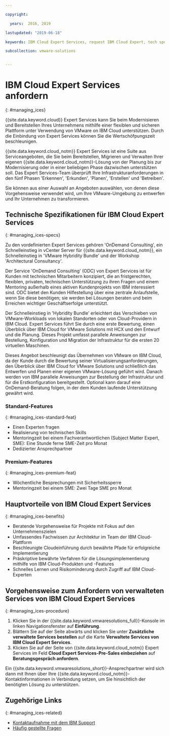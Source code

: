 ```yaml
---

copyright:

  years:  2016, 2019

lastupdated: "2019-06-18"

keywords: IBM Cloud Expert Services, request IBM Cloud Expert, tech specs Cloud Expert

subcollection: vmware-solutions


---
```


# IBM Cloud Expert Services anfordern
{: #managing_ices}

{{site.data.keyword.cloud}} Expert Services kann Sie beim Modernisieren und Bereitstellen Ihres Unternehmens mithilfe einer flexiblen und sicheren Plattform unter Verwendung von VMware on IBM Cloud unterstützen. Durch die Einbindung von Expert Services können Sie die Wertschöfpungszeit beschleunigen.

{{site.data.keyword.cloud_notm}} Expert Services ist eine Suite aus Serviceangeboten, die Sie beim Bereitstellen, Migrieren und Verwalten Ihrer eigenen {{site.data.keyword.cloud_notm}}-Lösung von der Planung bis zur Modernisierung oder in einer beliebigen Phase dazwischen unterstützen soll. Das Expert Services-Team überprüft Ihre Infrastrukturanforderungen in den fünf Phasen 'Erkennen', 'Erkunden', 'Planen', 'Erstellen' und 'Betreiben'. 

Sie können aus einer Auswahl an Angeboten auswählen, von denen diese Vorgehensweise verwendet wird, um Ihre VMware-Umgebung zu entwerfen und Ihr Unternehmen zu transformieren.

## Technische Spezifikationen für IBM Cloud Expert Services
{: #managing_ices-specs}

Zu den vordefinierten Expert Services gehören 'OnDemand Consulting', ein Schnelleinstieg in vCenter Server für {{site.data.keyword.cloud_notm}}, ein Schnelleinstieg in 'VMware Hybridity Bundle' und der Workshop 'Architectural Consultancy'.

Der Service 'OnDemand Consulting' (ODC) von Expert Services ist für Kunden mit technischen Mitarbeitern konzipiert, die an fristgerechten, flexiblen, privaten, technischen Unterstützung zu ihren Fragen und einem Mentoring außerhalb eines aktiven Kundenprojekts von IBM interessiert sind. ODC bietet den Kunden Hilfestellung über eine zentrale Anlaufstelle, wenn Sie diese benötigen; sie werden bei Lösungen beraten und beim Erreichen wichtiger Geschäftserfolge unterstützt.

Der Schnelleinstieg in 'Hybridity Bundle' erleichtert das Verschieben von VMware-Workloads von lokalen Standorten oder von Cloud-Providern in IBM Cloud. Expert Services führt Sie durch eine erste Bewertung, einen Überblick über IBM Cloud for VMware Solutions mit HCX und den Entwurf und die Planung. Dieses Projekt umfasst parallele Anweisungen zur Bestellung, Konfiguration und Migration der Infrastruktur für die ersten 20 virtuellen Maschinen.

Dieses Angebot beschleunigt das Übernehmen von VMware on IBM Cloud, da der Kunde durch die Bewertung seiner Virtualisierungsanforderungen, den Überblick über IBM Cloud for VMware Solutions und schließlich das Entwerfen und Planen einer eigenen VMware-Lösung geführt wird. Danach werden von IBM parallele Anweisungen zur Bestellung der Infrastruktur und für die Erstkonfiguration bereitgestellt. Optional kann darauf eine OnDemand-Beratung folgen, in der dem Kunden laufende Unterstützung gewährt wird.

### Standard-Features
{: #managing_ices-standard-feat}

* Einen Experten fragen
* Realisierung von technischen Skills
* Mentoringzeit bei einem Fachverantwortlichen (Subject Matter Expert, SME): Eine Stunde ferne SME-Zeit pro Monat
* Dedizierter Ansprechpartner

### Premium-Features
{: #managing_ices-premium-feat}

* Wöchentliche Besprechungen mit Sicherheitssperre
* Mentoringzeit bei einem SME: Zwei Tage SME pro Monat

## Hauptvorteile von IBM Cloud Expert Services
{: #managing_ices-benefits}

* Beratende Vorgehensweise für Projekte mit Fokus auf den Unternehmenszielen
* Umfassendes Fachwissen zur Architektur im Team der IBM Cloud-Plattform
* Beschleunigte Cloudeinführung durch bewährte Pfade für erfolgreiche Implementierung
* Präskriptive bewährte Verfahren für die Lösungsimplementierung mithilfe von IBM Cloud-Produkten und -Features
* Schnelles Lernen und Risikominderung durch Zugriff auf IBM Cloud-Experten

## Vorgehensweise zum Anfordern von verwalteten Services von IBM Cloud Expert Services
{: #managing_ices-procedure}

1. Klicken Sie in der {{site.data.keyword.vmwaresolutions_full}}-Konsole im linken Navigationsfenster auf **Einführung**.
2. Blättern Sie auf der Seite abwärts und klicken Sie unter **Zusätzliche verwaltete Services bestellen** auf die Karte **Verwaltete Services von IBM Cloud Expert Services**.
3. Klicken Sie auf der Seite von {{site.data.keyword.cloud_notm}} Expert Services im Feld **Cloud Expert Services-Pre-Sales einbeziehen** auf **Beratungsgespräch anfordern**.

  Ein {{site.data.keyword.vmwaresolutions_short}}-Ansprechpartner wird sich dann mit Ihnen über Ihre {{site.data.keyword.cloud_notm}}-Kontaktinformationen in Verbindung setzen, um Sie hinsichtlich der benötigten Lösung zu unterstützen.

## Zugehörige Links
{: #managing_ices-related}

* [Kontaktaufnahme mit dem IBM Support](/docs/services/vmwaresolutions/vmonic?topic=vmware-solutions-trbl_support)
* [Häufig gestellte Fragen](/docs/services/vmwaresolutions/vmonic?topic=vmware-solutions-faq)
